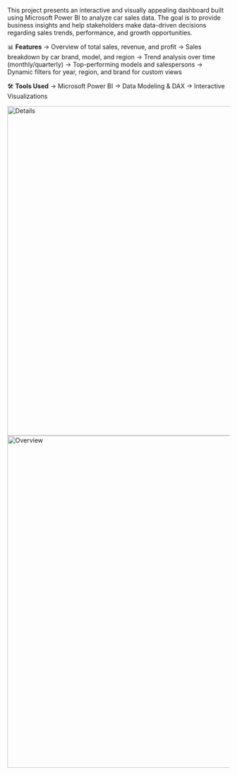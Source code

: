 This project presents an interactive and visually appealing dashboard built using Microsoft Power BI to analyze car sales data. The goal is to provide business insights and help stakeholders make data-driven decisions regarding sales trends, performance, and growth opportunities.

📊 **Features**
-> Overview of total sales, revenue, and profit
-> Sales breakdown by car brand, model, and region
-> Trend analysis over time (monthly/quarterly)
-> Top-performing models and salespersons
-> Dynamic filters for year, region, and brand for custom views

🛠️ **Tools Used**
-> Microsoft Power BI
-> Data Modeling & DAX
-> Interactive Visualizations

<img width="1338" height="747" alt="Details" src="https://github.com/user-attachments/assets/c2348fce-84e9-476e-a4d3-59c43b440358" />
<img width="1344" height="753" alt="Overview" src="https://github.com/user-attachments/assets/57bef7dc-bc1b-4711-bed2-2e76a0d8c8dc" />
